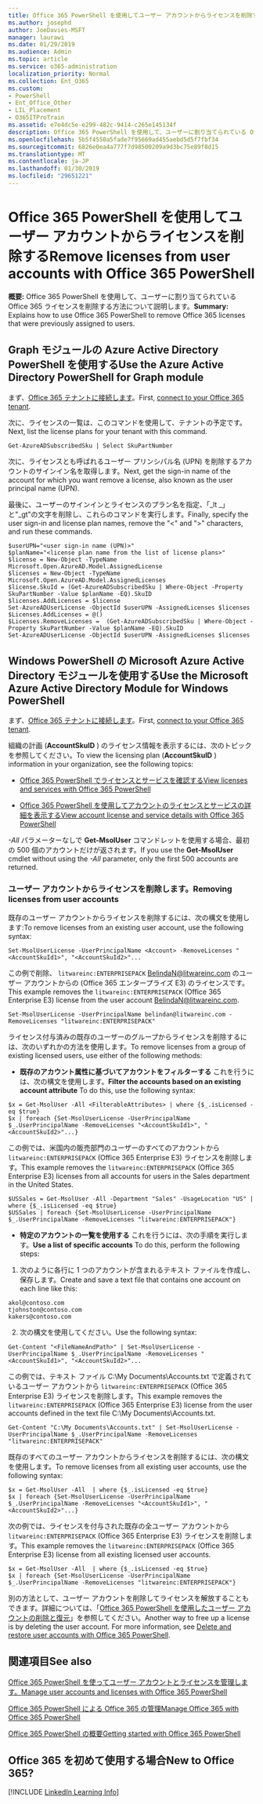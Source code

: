 ```yaml
---
title: Office 365 PowerShell を使用してユーザー アカウントからライセンスを削除する
ms.author: josephd
author: JoeDavies-MSFT
manager: laurawi
ms.date: 01/29/2019
ms.audience: Admin
ms.topic: article
ms.service: o365-administration
localization_priority: Normal
ms.collection: Ent_O365
ms.custom:
- PowerShell
- Ent_Office_Other
- LIL_Placement
- O365ITProTrain
ms.assetid: e7e4dc5e-e299-482c-9414-c265e145134f
description: Office 365 PowerShell を使用して、ユーザーに割り当てられている Office 365 ライセンスを削除する方法について説明します。
ms.openlocfilehash: 5b5f4550a5fade7f95669ad455aebd5d5f7fbf34
ms.sourcegitcommit: 6826e0ea4a777f7d98500209a9d3bc75e89f8d15
ms.translationtype: MT
ms.contentlocale: ja-JP
ms.lasthandoff: 01/30/2019
ms.locfileid: "29651221"
---
```

# <a name="remove-licenses-from-user-accounts-with-office-365-powershell"></a><span data-ttu-id="ea9ac-103">Office 365 PowerShell を使用してユーザー アカウントからライセンスを削除する</span><span class="sxs-lookup"><span data-stu-id="ea9ac-103">Remove licenses from user accounts with Office 365 PowerShell</span></span>

<span data-ttu-id="ea9ac-104">**概要:** Office 365 PowerShell を使用して、ユーザーに割り当てられている Office 365 ライセンスを削除する方法について説明します。</span><span class="sxs-lookup"><span data-stu-id="ea9ac-104">**Summary:** Explains how to use Office 365 PowerShell to remove Office 365 licenses that were previously assigned to users.</span></span>

## <a name="use-the-azure-active-directory-powershell-for-graph-module"></a><span data-ttu-id="ea9ac-105">Graph モジュールの Azure Active Directory PowerShell を使用する</span><span class="sxs-lookup"><span data-stu-id="ea9ac-105">Use the Azure Active Directory PowerShell for Graph module</span></span>

<span data-ttu-id="ea9ac-106">まず、[Office 365 テナントに接続します](connect-to-office-365-powershell.md#connect-with-the-azure-active-directory-powershell-for-graph-module)。</span><span class="sxs-lookup"><span data-stu-id="ea9ac-106">First, [connect to your Office 365 tenant](connect-to-office-365-powershell.md#connect-with-the-azure-active-directory-powershell-for-graph-module).</span></span>
  

<span data-ttu-id="ea9ac-107">次に、ライセンスの一覧は、このコマンドを使用して、テナントの予定です。</span><span class="sxs-lookup"><span data-stu-id="ea9ac-107">Next, list the license plans for your tenant with this command.</span></span>

```
Get-AzureADSubscribedSku | Select SkuPartNumber
```

<span data-ttu-id="ea9ac-108">次に、ライセンスとも呼ばれるユーザー プリンシパル名 (UPN) を削除するアカウントのサインイン名を取得します。</span><span class="sxs-lookup"><span data-stu-id="ea9ac-108">Next, get the sign-in name of the account for which you want remove a license, also known as the user principal name (UPN).</span></span>

<span data-ttu-id="ea9ac-109">最後に、ユーザーのサインインとライセンスのプラン名を指定、「_lt _」と"_gt"の文字を削除し、これらのコマンドを実行します。</span><span class="sxs-lookup"><span data-stu-id="ea9ac-109">Finally, specify the user sign-in and license plan names, remove the "<" and ">" characters, and run these commands.</span></span>

```
$userUPN="<user sign-in name (UPN)>"
$planName="<license plan name from the list of license plans>"
$license = New-Object -TypeName Microsoft.Open.AzureAD.Model.AssignedLicense
$licenses = New-Object -TypeName Microsoft.Open.AzureAD.Model.AssignedLicenses
$license.SkuId = (Get-AzureADSubscribedSku | Where-Object -Property SkuPartNumber -Value $planName -EQ).SkuID
$licenses.AddLicenses = $license
Set-AzureADUserLicense -ObjectId $userUPN -AssignedLicenses $licenses
$Licenses.AddLicenses = @()
$Licenses.RemoveLicenses =  (Get-AzureADSubscribedSku | Where-Object -Property SkuPartNumber -Value $planName -EQ).SkuID
Set-AzureADUserLicense -ObjectId $userUPN -AssignedLicenses $licenses
```

## <a name="use-the-microsoft-azure-active-directory-module-for-windows-powershell"></a><span data-ttu-id="ea9ac-110">Windows PowerShell の Microsoft Azure Active Directory モジュールを使用する</span><span class="sxs-lookup"><span data-stu-id="ea9ac-110">Use the Microsoft Azure Active Directory Module for Windows PowerShell</span></span>

<span data-ttu-id="ea9ac-111">まず、[Office 365 テナントに接続します](connect-to-office-365-powershell.md#connect-with-the-microsoft-azure-active-directory-module-for-windows-powershell)。</span><span class="sxs-lookup"><span data-stu-id="ea9ac-111">First, [connect to your Office 365 tenant](connect-to-office-365-powershell.md#connect-with-the-microsoft-azure-active-directory-module-for-windows-powershell).</span></span>

   
<span data-ttu-id="ea9ac-112">組織の計画 (**AccountSkuID** ) のライセンス情報を表示するには、次のトピックを参照してください。</span><span class="sxs-lookup"><span data-stu-id="ea9ac-112">To view the licensing plan (**AccountSkuID** ) information in your organization, see the following topics:</span></span>
    
  - [<span data-ttu-id="ea9ac-113">Office 365 PowerShell でライセンスとサービスを確認する</span><span class="sxs-lookup"><span data-stu-id="ea9ac-113">View licenses and services with Office 365 PowerShell</span></span>](view-licenses-and-services-with-office-365-powershell.md)
    
  - [<span data-ttu-id="ea9ac-114">Office 365 PowerShell を使用してアカウントのライセンスとサービスの詳細を表示する</span><span class="sxs-lookup"><span data-stu-id="ea9ac-114">View account license and service details with Office 365 PowerShell</span></span>](view-account-license-and-service-details-with-office-365-powershell.md)
    
<span data-ttu-id="ea9ac-115">_-All_ パラメーターなしで **Get-MsolUser** コマンドレットを使用する場合、最初の 500 個のアカウントだけが返されます。</span><span class="sxs-lookup"><span data-stu-id="ea9ac-115">If you use the **Get-MsolUser** cmdlet without using the _-All_ parameter, only the first 500 accounts are returned.</span></span>
    
### <a name="removing-licenses-from-user-accounts"></a><span data-ttu-id="ea9ac-116">ユーザー アカウントからライセンスを削除します。</span><span class="sxs-lookup"><span data-stu-id="ea9ac-116">Removing licenses from user accounts</span></span>

<span data-ttu-id="ea9ac-117">既存のユーザー アカウントからライセンスを削除するには、次の構文を使用します:</span><span class="sxs-lookup"><span data-stu-id="ea9ac-117">To remove licenses from an existing user account, use the following syntax:</span></span>
  
```
Set-MsolUserLicense -UserPrincipalName <Account> -RemoveLicenses "<AccountSkuId1>", "<AccountSkuId2>"...
```

<span data-ttu-id="ea9ac-118">この例で削除、 `litwareinc:ENTERPRISEPACK` BelindaN@litwareinc.com のユーザー アカウントからの (Office 365 エンタープライズ E3) のライセンスです。</span><span class="sxs-lookup"><span data-stu-id="ea9ac-118">This example removes the `litwareinc:ENTERPRISEPACK` (Office 365 Enterprise E3) license from the user account BelindaN@litwareinc.com.</span></span>
  
```
Set-MsolUserLicense -UserPrincipalName belindan@litwareinc.com -RemoveLicenses "litwareinc:ENTERPRISEPACK"
```

<span data-ttu-id="ea9ac-119">ライセンス付与済みの既存のユーザーのグループからライセンスを削除するには、次のいずれかの方法を使用します。</span><span class="sxs-lookup"><span data-stu-id="ea9ac-119">To remove licenses from a group of existing licensed users, use either of the following methods:</span></span>
  
- <span data-ttu-id="ea9ac-120">**既存のアカウント属性に基づいてアカウントをフィルターする** これを行うには、次の構文を使用します。</span><span class="sxs-lookup"><span data-stu-id="ea9ac-120">**Filter the accounts based on an existing account attribute** To do this, use the following syntax:</span></span>
    
```
$x = Get-MsolUser -All <FilterableAttributes> | where {$_.isLicensed -eq $true}
$x | foreach {Set-MsolUserLicense -UserPrincipalName $_.UserPrincipalName -RemoveLicenses "<AccountSkuId1>", "<AccountSkuId2>"...}
```

<span data-ttu-id="ea9ac-121">この例では、米国内の販売部門のユーザーのすべてのアカウントから  `litwareinc:ENTERPRISEPACK` (Office 365 Enterprise E3) ライセンスを削除します。</span><span class="sxs-lookup"><span data-stu-id="ea9ac-121">This example removes the  `litwareinc:ENTERPRISEPACK` (Office 365 Enterprise E3) licenses from all accounts for users in the Sales department in the United States.</span></span>
    
```
$USSales = Get-MsolUser -All -Department "Sales" -UsageLocation "US" | where {$_.isLicensed -eq $true}
$USSales | foreach {Set-MsolUserLicense -UserPrincipalName $_.UserPrincipalName -RemoveLicenses "litwareinc:ENTERPRISEPACK"}
```

- <span data-ttu-id="ea9ac-122">**特定のアカウントの一覧を使用する** これを行うには、次の手順を実行します。</span><span class="sxs-lookup"><span data-stu-id="ea9ac-122">**Use a list of specific accounts** To do this, perform the following steps:</span></span>
    
1. <span data-ttu-id="ea9ac-123">次のように各行に 1 つのアカウントが含まれるテキスト ファイルを作成し、保存します。</span><span class="sxs-lookup"><span data-stu-id="ea9ac-123">Create and save a text file that contains one account on each line like this:</span></span>
    
  ```
akol@contoso.com
tjohnston@contoso.com
kakers@contoso.com
  ```

2. <span data-ttu-id="ea9ac-124">次の構文を使用してください。</span><span class="sxs-lookup"><span data-stu-id="ea9ac-124">Use the following syntax:</span></span>
    
  ```
  Get-Content "<FileNameAndPath>" | Set-MsolUserLicense -UserPrincipalName $_.UserPrincipalName -RemoveLicenses "<AccountSkuId1>", "<AccountSkuId2>"...
  ```

<span data-ttu-id="ea9ac-125">この例では、テキスト ファイル C:\My Documents\Accounts.txt で定義されているユーザー アカウントから `litwareinc:ENTERPRISEPACK` (Office 365 Enterprise E3) ライセンスを削除します。</span><span class="sxs-lookup"><span data-stu-id="ea9ac-125">This example removes the  `litwareinc:ENTERPRISEPACK` (Office 365 Enterprise E3) license from the user accounts defined in the text file C:\My Documents\Accounts.txt.</span></span>
    
  ```
  Get-Content "C:\My Documents\Accounts.txt" | Set-MsolUserLicense -UserPrincipalName $_.UserPrincipalName -RemoveLicenses "litwareinc:ENTERPRISEPACK"
  ```

<span data-ttu-id="ea9ac-126">既存のすべてのユーザー アカウントからライセンスを削除するには、次の構文を使用します。</span><span class="sxs-lookup"><span data-stu-id="ea9ac-126">To remove licenses from all existing user accounts, use the following syntax:</span></span>
  
```
$x = Get-MsolUser -All  | where {$_.isLicensed -eq $true}
$x | foreach {Set-MsolUserLicense -UserPrincipalName $_.UserPrincipalName -RemoveLicenses "<AccountSkuId1>", "<AccountSkuId2>"...}
```

<span data-ttu-id="ea9ac-127">次の例では、ライセンスを付与された既存の全ユーザー アカウントから  `litwareinc:ENTERPRISEPACK` (Office 365 Enterprise E3) ライセンスを削除します。</span><span class="sxs-lookup"><span data-stu-id="ea9ac-127">This example removes the  `litwareinc:ENTERPRISEPACK` (Office 365 Enterprise E3) license from all existing licensed user accounts.</span></span>
  
```
$x = Get-MsolUser -All  | where {$_.isLicensed -eq $true}
$x | foreach {Set-MsolUserLicense -UserPrincipalName $_.UserPrincipalName -RemoveLicenses "litwareinc:ENTERPRISEPACK"}
```

<span data-ttu-id="ea9ac-p101">別の方法として、ユーザー アカウントを削除してライセンスを解放することもできます。詳細については、「[Office 365 PowerShell を使用したユーザー アカウントの削除と復元](delete-and-restore-user-accounts-with-office-365-powershell.md)」を参照してください。</span><span class="sxs-lookup"><span data-stu-id="ea9ac-p101">Another way to free up a license is by deleting the user account. For more information, see [Delete and restore user accounts with Office 365 PowerShell](delete-and-restore-user-accounts-with-office-365-powershell.md).</span></span>
  
## <a name="see-also"></a><span data-ttu-id="ea9ac-130">関連項目</span><span class="sxs-lookup"><span data-stu-id="ea9ac-130">See also</span></span>

[<span data-ttu-id="ea9ac-131">Office 365 PowerShell を使ってユーザー アカウントとライセンスを管理します。</span><span class="sxs-lookup"><span data-stu-id="ea9ac-131">Manage user accounts and licenses with Office 365 PowerShell</span></span>](manage-user-accounts-and-licenses-with-office-365-powershell.md)
  
[<span data-ttu-id="ea9ac-132">Office 365 PowerShell による Office 365 の管理</span><span class="sxs-lookup"><span data-stu-id="ea9ac-132">Manage Office 365 with Office 365 PowerShell</span></span>](manage-office-365-with-office-365-powershell.md)
  
[<span data-ttu-id="ea9ac-133">Office 365 PowerShell の概要</span><span class="sxs-lookup"><span data-stu-id="ea9ac-133">Getting started with Office 365 PowerShell</span></span>](getting-started-with-office-365-powershell.md)

    
## <a name="new-to-office-365"></a><span data-ttu-id="ea9ac-134">Office 365 を初めて使用する場合</span><span class="sxs-lookup"><span data-stu-id="ea9ac-134">New to Office 365?</span></span>

[!INCLUDE [LinkedIn Learning Info](../common/office/linkedin-learning-info.md)]
   

